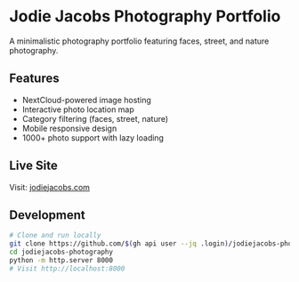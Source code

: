 # Jodie Jacobs Photography Portfolio

A minimalistic photography portfolio featuring faces, street, and nature photography.

## Features
- NextCloud-powered image hosting
- Interactive photo location map  
- Category filtering (faces, street, nature)
- Mobile responsive design
- 1000+ photo support with lazy loading

## Live Site
Visit: [jodiejacobs.com](https://jodiejacobs.com)

## Development
```bash
# Clone and run locally
git clone https://github.com/$(gh api user --jq .login)/jodiejacobs-photography.git
cd jodiejacobs-photography
python -m http.server 8000
# Visit http://localhost:8000
